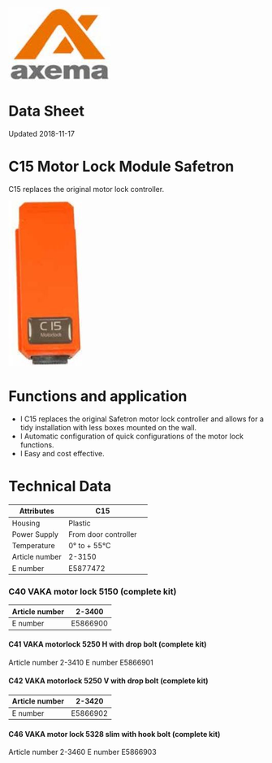 ![](_page_0_Picture_0.jpeg)

# Data Sheet

Updated 2018-11-17

# C15 Motor Lock Module Safetron

C15 replaces the original motor lock controller.

![](_page_0_Picture_5.jpeg)

# Functions and application

- l C15 replaces the original Safetron motor lock controller and allows for a tidy installation with less boxes mounted on the wall.
- l Automatic configuration of quick configurations of the motor lock functions.
- l Easy and cost effective.

# Technical Data

| Attributes     | C15                  |  |
|----------------|----------------------|--|
| Housing        | Plastic              |  |
| Power Supply   | From door controller |  |
| Temperature    | 0° to + 55°C         |  |
| Article number | 2-3150               |  |
| E number       | E5877472             |  |

### C40 VAKA motor lock 5150 (complete kit)

| Article number | 2-3400   |
|----------------|----------|
| E number       | E5866900 |

#### C41 VAKA motorlock 5250 H with drop bolt (complete kit)

Article number 2-3410 E number E5866901

#### C42 VAKA motorlock 5250 V with drop bolt (complete kit)

| Article number | 2-3420   |
|----------------|----------|
| E number       | E5866902 |

#### C46 VAKA motor lock 5328 slim with hook bolt (complete kit)

Article number 2-3460 E number E5866903